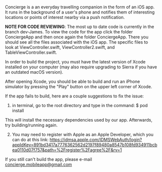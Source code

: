 Concierge is a an everyday travelling companion in the form of an iOS app. It runs in the background of a user's phone and notifies them of interesting locations or points of interest nearby via a push notification.

**NOTE FOR CODE REVIEWING**: The most up to date code is currently in the branch dev-James. To view the code for the app click the folder ConciergeApp and then once again the folder ConciergeApp. There you should see all the files associated with the iOS app. The specific files to look at ViewController.swift, ViewController2.swift, and TableViewController.swift.

In order to build the project, you must have the latest version of Xcode installed on your computer (may also require upgrading to Sierra if you have an outdated macOS version).

After opening Xcode, you should be able to build and run an iPhone simulator by pressing the "Play" button on the upper left corner of Xcode.

If the app fails to build, here are a couple suggestions to fix the issue:

1) in terminal, go to the root directory and type in the command:
$ pod install

This will install the necessary dependencies used by our app. Afterwards, try building/running again.

2) You may need to register with Apple as an Apple Developer, which you can do at this link:
<https://idmsa.apple.com/IDMSWebAuth/login?appIdKey=891bd3417a7776362562d2197f89480a8547b108fd934911bcbea0110d07f757&path=%2Fregister%2Fagree%2F&rv=1>

If you still can't build the app, please e-mail concierge.mobileapp@gmail.com
